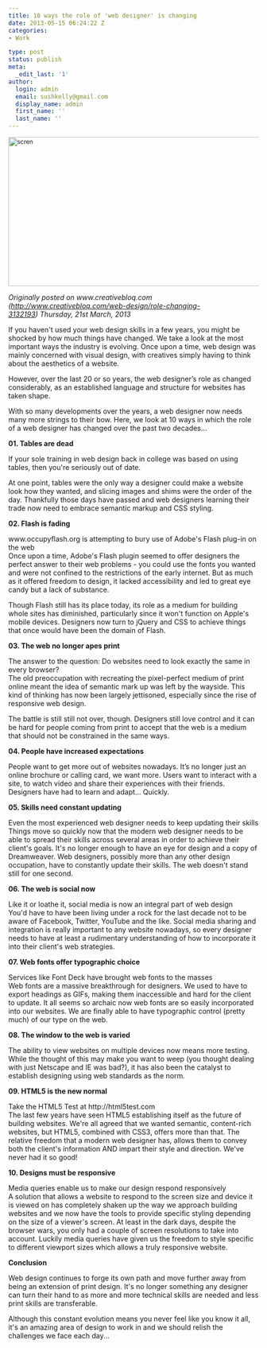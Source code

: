 ```yaml
---
title: 10 ways the role of 'web designer' is changing
date: 2013-05-15 06:24:22 Z
categories:
- Work

type: post
status: publish
meta:
  _edit_last: '1'
author:
  login: admin
  email: sushkelly@gmail.com
  display_name: admin
  first_name: ''
  last_name: ''
---
```


<p><img class="alignnone size-full wp-image-451" style="font-size: 12px;" alt="scren" src="{{ site.baseurl }}/assets/scren.jpg" width="1000" height="300" /></p>
<p><em>Originally posted on www.creativebloq.com (<a href="http://www.creativebloq.com/web-design/role-changing-3132193">http://www.creativebloq.com/web-design/role-changing-3132193</a>) Thursday, 21st March, 2013</em></p>
<p>If you haven't used your web design skills in a few years, you might be shocked by how much things have changed. We take a look at the most important ways the industry is evolving. Once upon a time, web design was mainly concerned with visual design, with creatives simply having to think about the aesthetics of a website.</p>
<p>However, over the last 20 or so years, the web designer’s role as changed considerably, as an established language and structure for websites has taken shape.</p>
<p>With so many developments over the years, a web designer now needs many more strings to their bow. Here, we look at 10 ways in which the role of a web designer has changed over the past two decades...<!--more--></p>
<p><strong>01. Tables are dead</strong></p>
<p>If your sole training in web design back in college was based on using tables, then you're seriously out of date.</p>
<p>At one point, tables were the only way a designer could make a website look how they wanted, and slicing images and shims were the order of the day. Thankfully those days have passed and web designers learning their trade now need to embrace semantic markup and CSS styling.</p>
<p><strong>02. Flash is fading</strong></p>
<p>www.occupyflash.org is attempting to bury use of Adobe's Flash plug-in on the web<br />
Once upon a time, Adobe's Flash plugin seemed to offer designers the perfect answer to their web problems - you could use the fonts you wanted and were not confined to the restrictions of the early internet. But as much as it offered freedom to design, it lacked accessibility and led to great eye candy but a lack of substance.</p>
<p>Though Flash still has its place today, its role as a medium for building whole sites has diminished, particularly since it won't function on Apple's mobile devices. Designers now turn to jQuery and CSS to achieve things that once would have been the domain of Flash.</p>
<p><strong>03. The web no longer apes print</strong></p>
<p>The answer to the question: Do websites need to look exactly the same in every browser?<br />
The old preoccupation with recreating the pixel-perfect medium of print online meant the idea of semantic mark up was left by the wayside. This kind of thinking has now been largely jettisoned, especially since the rise of responsive web design.</p>
<p>The battle is still still not over, though. Designers still love control and it can be hard for people coming from print to accept that the web is a medium that should not be constrained in the same ways.</p>
<p><strong>04. People have increased expectations</strong></p>
<p>People want to get more out of websites nowadays. It’s no longer just an online brochure or calling card, we want more. Users want to interact with a site, to watch video and share their experiences with their friends. Designers have had to learn and adapt... Quickly.</p>
<p><strong>05. Skills need constant updating</strong></p>
<p>Even the most experienced web designer needs to keep updating their skills<br />
Things move so quickly now that the modern web designer needs to be able to spread their skills across several areas in order to achieve their client's goals. It's no longer enough to have an eye for design and a copy of Dreamweaver. Web designers, possibly more than any other design occupation, have to constantly update their skills. The web doesn't stand still for one second.</p>
<p><strong>06. The web is social now</strong></p>
<p>Like it or loathe it, social media is now an integral part of web design<br />
You'd have to have been living under a rock for the last decade not to be aware of Facebook, Twitter, YouTube and the like. Social media sharing and integration is really important to any website nowadays, so every designer needs to have at least a rudimentary understanding of how to incorporate it into their client's web strategies.</p>
<p><strong>07. Web fonts offer typographic choice</strong></p>
<p>Services like Font Deck have brought web fonts to the masses<br />
Web fonts are a massive breakthrough for designers. We used to have to export headings as GIFs, making them inaccessible and hard for the client to update. It all seems so archaic now web fonts are so easily incorporated into our websites. We are finally able to have typographic control (pretty much) of our type on the web.</p>
<p><strong>08. The window to the web is varied</strong></p>
<p>The ability to view websites on multiple devices now means more testing. While the thought of this may make you want to weep (you thought dealing with just Netscape and IE was bad?), it has also been the catalyst to establish designing using web standards as the norm.</p>
<p><strong>09. HTML5 is the new normal</strong></p>
<p>Take the HTML5 Test at http://html5test.com<br />
The last few years have seen HTML5 establishing itself as the future of building websites. We're all agreed that we wanted semantic, content-rich websites, but HTML5, combined with CSS3, offers more than that. The relative freedom that a modern web designer has, allows them to convey both the client's information AND impart their style and direction. We've never had it so good!</p>
<p><strong>10. Designs must be responsive</strong></p>
<p>Media queries enable us to make our design respond responsively<br />
A solution that allows a website to respond to the screen size and device it is viewed on has completely shaken up the way we approach building websites and we now have the tools to provide specific styling depending on the size of a viewer's screen. At least in the dark days, despite the browser wars, you only had a couple of screen resolutions to take into account. Luckily media queries have given us the freedom to style specific to different viewport sizes which allows a truly responsive website.</p>
<p><strong>Conclusion</strong></p>
<p>Web design continues to forge its own path and move further away from being an extension of print design. It's no longer something any designer can turn their hand to as more and more technical skills are needed and less print skills are transferable.</p>
<p>Although this constant evolution means you never feel like you know it all, it's an amazing area of design to work in and we should relish the challenges we face each day...</p>

